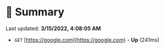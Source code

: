 # 📖 Summary
Last updated: **3/15/2022, 4:08:05 AM**

- `GET` [https://google.com](https://google.com) - **Up** (241ms)
